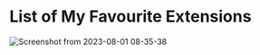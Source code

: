 # List of My Favourite Extensions
![Screenshot from 2023-08-01 08-35-38](https://github.com/webdev-ashishk/Linux-Config/assets/127021921/a4010203-0109-4009-baa2-452f902975a3)
